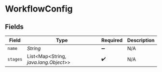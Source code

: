 # WorkflowConfig


## Fields

| Field                                 | Type                                  | Required                              | Description                           |
| ------------------------------------- | ------------------------------------- | ------------------------------------- | ------------------------------------- |
| `name`                                | *String*                              | :heavy_minus_sign:                    | N/A                                   |
| `stages`                              | List<Map<String, *java.lang.Object*>> | :heavy_check_mark:                    | N/A                                   |